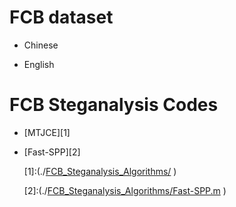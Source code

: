 # FCB dataset

- Chinese 

- English

  

# FCB Steganalysis Codes

- [MTJCE][1]

- [Fast-SPP][2]

  [1]:(./[FCB_Steganalysis_Algorithms/](https://github.com/VOIPsteganalysis/FCBsteganalysis/tree/master/FCB_Steganalysis_Algorithms/MTJCE.m) ) 

  [2]:(./[FCB_Steganalysis_Algorithms/Fast-SPP.m](https://github.com/VOIPsteganalysis/FCBsteganalysis/tree/master/FCB_Steganalysis_Algorithms) ) 

